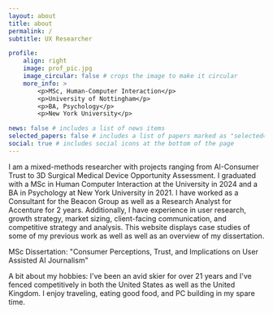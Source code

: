 ```yaml
---
layout: about
title: about
permalink: /
subtitle: UX Researcher

profile:
    align: right
    image: prof_pic.jpg
    image_circular: false # crops the image to make it circular
    more_info: >
        <p>MSc, Human-Computer Interaction</p>
        <p>University of Nottingham</p>
        <p>BA, Psychology</p>
        <p>New York University</p>

news: false # includes a list of news items
selected_papers: false # includes a list of papers marked as "selected={true}"
social: true # includes social icons at the bottom of the page
---
```


I am a mixed-methods researcher with projects ranging from AI-Consumer Trust to 3D Surgical Medical Device Opportunity Assessment. I graduated with a MSc in Human Computer Interaction at the University in 2024 and a BA in Psychology at New York University in 2021. I have worked as a Consultant for the Beacon Group as well as a Research Analyst for Accenture for 2 years. Additionally, I have experience in user research, growth strategy, market sizing, client-facing communication, and competitive strategy and analysis. This website displays case studies of some of my previous work as well as well as an overview of my dissertation.

MSc Dissertation: "Consumer Perceptions, Trust, and Implications on User Assisted AI Journalism"

A bit about my hobbies: I've been an avid skier for over 21 years and I've fenced competitively in both the United States as well as the United Kingdom. I enjoy traveling, eating good food, and PC building in my spare time.
